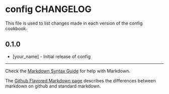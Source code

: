 config CHANGELOG
================

This file is used to list changes made in each version of the config cookbook.

0.1.0
-----
- [your_name] - Initial release of config

- - -
Check the [Markdown Syntax Guide](http://daringfireball.net/projects/markdown/syntax) for help with Markdown.

The [Github Flavored Markdown page](http://github.github.com/github-flavored-markdown/) describes the differences between markdown on github and standard markdown.
